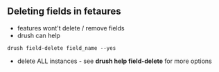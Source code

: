 ## Deleting fields in fetaures ##
* features wont't delete / remove fields
* drush can help
```
drush field-delete field_name --yes
```
* delete ALL instances -  see **drush help field-delete** for more options

